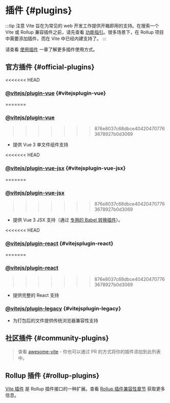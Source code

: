 # 插件 {#plugins}

:::tip 注意
Vite 旨在为常见的 web 开发工作提供开箱即用的支持。在搜索一个 Vite 或 Rollup 兼容插件之前，请先查看 [功能指引](../guide/features.md)。很多场景下，在 Rollup 项目中需要添加插件，而在 Vite 中已经内建支持了。
:::

请查看 [使用插件](../guide/using-plugins) 一章了解更多插件使用方式。

## 官方插件 {#official-plugins}

<<<<<<< HEAD
### [@vitejs/plugin-vue](https://github.com/vitejs/vite/tree/main/packages/plugin-vue) {#vitejsplugin-vue}
=======
### [@vitejs/plugin-vue](https://github.com/vitejs/vite-plugin-vue/tree/main/packages/plugin-vue)
>>>>>>> 876e8037c68dbce404204707763678927b0d3069

- 提供 Vue 3 单文件组件支持

<<<<<<< HEAD
### [@vitejs/plugin-vue-jsx](https://github.com/vitejs/vite/tree/main/packages/plugin-vue-jsx) {#vitejsplugin-vue-jsx}
=======
### [@vitejs/plugin-vue-jsx](https://github.com/vitejs/vite-plugin-vue/tree/main/packages/plugin-vue-jsx)
>>>>>>> 876e8037c68dbce404204707763678927b0d3069

- 提供 Vue 3 JSX 支持（通过 [专用的 Babel 转换插件](https://github.com/vuejs/jsx-next)）。

<<<<<<< HEAD
### [@vitejs/plugin-react](https://github.com/vitejs/vite/tree/main/packages/plugin-react) {#vitejsplugin-react}
=======
### [@vitejs/plugin-react](https://github.com/vitejs/vite-plugin-react/tree/main/packages/plugin-react)
>>>>>>> 876e8037c68dbce404204707763678927b0d3069

- 提供完整的 React 支持

### [@vitejs/plugin-legacy](https://github.com/vitejs/vite/tree/main/packages/plugin-legacy) {#vitejsplugin-legacy}

- 为打包后的文件提供传统浏览器兼容性支持

## 社区插件 {#community-plugins}

> 查看 [awesome-vite](https://github.com/vitejs/awesome-vite#plugins) - 你也可以通过 PR 的方式将你的插件添加到此列表中。

## Rollup 插件 {#rollup-plugins}

[Vite 插件](../guide/api-plugin) 是 Rollup 插件接口的一种扩展。查看 [Rollup 插件兼容性章节](../guide/api-plugin#rollup-plugin-compatibility) 获取更多信息。
